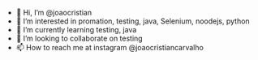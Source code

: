 - 👋 Hi, I’m @joaocristian
- 👀 I’m interested in promation, testing, java, Selenium, noodejs, python
- 🌱 I’m currently learning testing, java
- 💞️ I’m looking to collaborate on testing
- 📫 How to reach me at instagram @joaocristiancarvalho 

<!---
joaocristian/joaocristian is a ✨ special ✨ repository because its `README.md` (this file) appears on your GitHub profile.
You can click the Preview link to take a look at your changes.
--->
